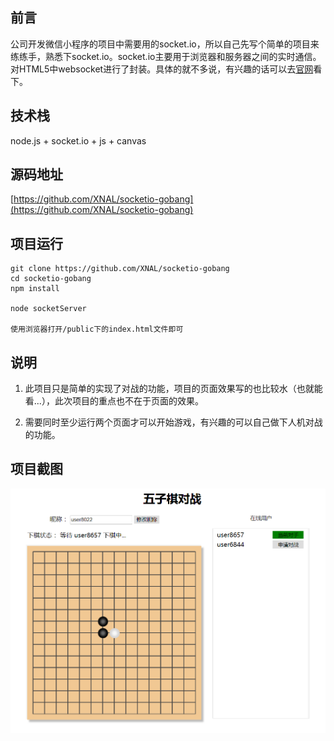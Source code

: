 ## 前言

公司开发微信小程序的项目中需要用的socket.io，所以自己先写个简单的项目来练练手，熟悉下socket.io。socket.io主要用于浏览器和服务器之间的实时通信。对HTML5中websocket进行了封装。具体的就不多说，有兴趣的话可以去[官网](https://socket.io/)看下。

## 技术栈

node.js + socket.io + js + canvas

## 源码地址

[https://github.com/XNAL/socketio-gobang](https://github.com/XNAL/socketio-gobang)

## 项目运行
    
    git clone https://github.com/XNAL/socketio-gobang
    cd socketio-gobang
    npm install
    
    node socketServer
    
    使用浏览器打开/public下的index.html文件即可
    
## 说明

1. 此项目只是简单的实现了对战的功能，项目的页面效果写的也比较水（也就能看...），此次项目的重点也不在于页面的效果。

2. 需要同时至少运行两个页面才可以开始游戏，有兴趣的可以自己做下人机对战的功能。 

## 项目截图

<img src="https://github.com/XNAL/socketio-gobang/blob/master/screenshorts/gobang.png"/>


